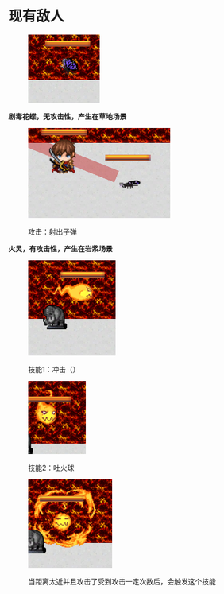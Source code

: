 # 现有敌人

<figure><img src="../.gitbook/assets/image (1) (1) (1).png" alt=""><figcaption></figcaption></figure>

**剧毒花蝶，无攻击性，产生在草地场景**

<figure><img src="../.gitbook/assets/image (2) (1) (1).png" alt=""><figcaption><p>攻击：射出子弹</p></figcaption></figure>

**火灵，有攻击性，产生在岩浆场景**

<figure><img src="../.gitbook/assets/image (3) (1).png" alt=""><figcaption><p>技能1：冲击（）</p></figcaption></figure>

<figure><img src="../.gitbook/assets/image (4) (1).png" alt=""><figcaption><p>技能2：吐火球</p></figcaption></figure>

<figure><img src="../.gitbook/assets/image (5) (1).png" alt=""><figcaption><p>当距离太近并且攻击了受到攻击一定次数后，会触发这个技能</p></figcaption></figure>

